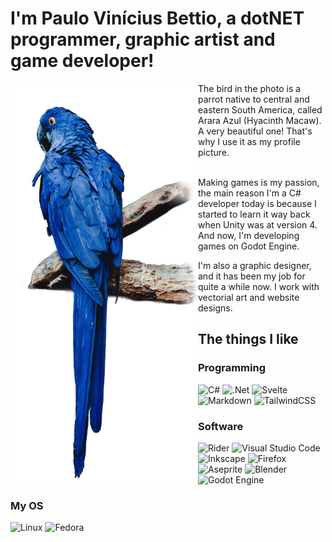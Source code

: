 # I'm <b>Paulo Vinícius Bettio</b>, a dotNET programmer, graphic artist and game developer!

<img align="left" src="macaw.png" width="300">
The bird in the photo is a parrot native to central and eastern South America, called Arara Azul (Hyacinth Macaw). A very beautiful one! That's why I use it as my profile picture.
</br></br>

Making games is my passion, the main reason I'm a C# developer today is because I started to learn it way back when Unity was at version 4. And now, I'm developing games on Godot Engine.

I'm also a graphic designer, and it has been my job for quite a while now. I work with vectorial art and website designs.

## The things I like

### Programming

![C#](https://img.shields.io/badge/C%23-%23239120.svg?style=for-the-badge&logo=c-sharp&logoColor=white)
![.Net](https://img.shields.io/badge/.NET-5C2D91?style=for-the-badge&logo=.net&logoColor=white)
![Svelte](https://img.shields.io/badge/svelte-%23f1413d.svg?style=for-the-badge&logo=svelte&logoColor=white)
![Markdown](https://img.shields.io/badge/markdown-%23000000.svg?style=for-the-badge&logo=markdown&logoColor=white)
![TailwindCSS](https://img.shields.io/badge/tailwindcss-%2338B2AC.svg?style=for-the-badge&logo=tailwind-css&logoColor=white)

### Software

![Rider](https://img.shields.io/badge/Rider-000000.svg?style=for-the-badge&logo=Rider&logoColor=white&color=black&labelColor=crimson)
![Visual Studio Code](https://img.shields.io/badge/Visual%20Studio%20Code-0078d7.svg?style=for-the-badge&logo=visual-studio-code&logoColor=white)
![Inkscape](https://img.shields.io/badge/Inkscape-e0e0e0?style=for-the-badge&logo=inkscape&logoColor=080A13)
![Firefox](https://img.shields.io/badge/Firefox-FF7139?style=for-the-badge&logo=Firefox-Browser&logoColor=white)
![Aseprite](https://img.shields.io/badge/Aseprite-FFFFFF?style=for-the-badge&logo=Aseprite&logoColor=#7D929E)
![Blender](https://img.shields.io/badge/blender-%23F5792A.svg?style=for-the-badge&logo=blender&logoColor=white)
![Godot Engine](https://img.shields.io/badge/Godot-%23FFFFFF.svg?style=for-the-badge&logo=godot-engine)

### My OS

![Linux](https://img.shields.io/badge/Linux-FCC624?style=for-the-badge&logo=linux&logoColor=black)
![Fedora](https://img.shields.io/badge/Fedora-294172?style=for-the-badge&logo=fedora&logoColor=white)
